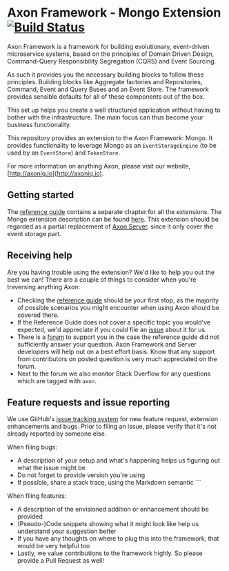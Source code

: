 # Axon Framework - Mongo Extension [![Build Status](https://travis-ci.org/AxonFramework/extension-mongo.svg?branch=master)](https://travis-ci.org/AxonFramework/extension-mongo)

Axon Framework is a framework for building evolutionary, event-driven microservice systems,
 based on the principles of Domain Driven Design, Command-Query Responsibility Segregation (CQRS) and Event Sourcing.

As such it provides you the necessary building blocks to follow these principles. 
Building blocks like Aggregate factories and Repositories, Command, Event and Query Buses and an Event Store.
The framework provides sensible defaults for all of these components out of the box.

This set up helps you create a well structured application without having to bother with the infrastructure.
The main focus can thus become your business functionality.

This repository provides an extension to the Axon Framework: Mongo.
It provides functionality to leverage Mongo as an `EventStorageEngine` (to be used by an `EventStore`) and `TokenStore`.
  
For more information on anything Axon, please visit our website, [http://axoniq.io](http://axoniq.io).

## Getting started

The [reference guide](https://docs.axoniq.io) contains a separate chapter for all the extensions.
The Mongo extension description can be found [here](https://docs.axoniq.io/reference-guide/extensions/mongo).
This extension should be regarded as a partial replacement of [Axon Server](https://axoniq.io/product-overview/axon-server),
 since it only cover the event storage part.

## Receiving help

Are you having trouble using the extension? 
We'd like to help you out the best we can!
There are a couple of things to consider when you're traversing anything Axon:

* Checking the [reference guide](https://docs.axoniq.io/reference-guide/extensions/mongo) should be your first stop,
 as the majority of possible scenarios you might encounter when using Axon should be covered there.
* If the Reference Guide does not cover a specific topic you would've expected,
 we'd appreciate if you could file an [issue](https://github.com/AxonIQ/reference-guide/issues) about it for us. 
* There is a [forum](https://discuss.axoniq.io/) to support you in the case the reference guide did not sufficiently answer your question.
Axon Framework and Server developers will help out on a best effort basis.
Know that any support from contributors on posted question is very much appreciated on the forum.
* Next to the forum we also monitor Stack Overflow for any questions which are tagged with `axon`.

## Feature requests and issue reporting

We use GitHub's [issue tracking system](https://github.com/AxonFramework/extension-mongo/issues) for new feature 
request, extension enhancements and bugs. 
Prior to filing an issue, please verify that it's not already reported by someone else.

When filing bugs:
* A description of your setup and what's happening helps us figuring out what the issue might be
* Do not forget to provide version you're using
* If possible, share a stack trace, using the Markdown semantic ```

When filing features:
* A description of the envisioned addition or enhancement should be provided
* (Pseudo-)Code snippets showing what it might look like help us understand your suggestion better 
* If you have any thoughts on where to plug this into the framework, that would be very helpful too
* Lastly, we value contributions to the framework highly. So please provide a Pull Request as well!
 